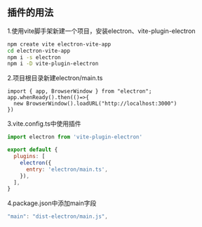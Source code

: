 ## 插件的用法

1.使用vite脚手架新建一个项目，安装electron、vite-plugin-electron

```sh
npm create vite electron-vite-app
cd electron-vite-app
npm i -s electron
npm i -D vite-plugin-electron
```

2.项目根目录新建electron/main.ts

```TS
import { app, BrowserWindow } from "electron";
app.whenReady().then(()=>{
  new BrowserWindow().loadURL("http://localhost:3000")
})
```

3.vite.config.ts中使用插件

```js
import electron from 'vite-plugin-electron'

export default {
  plugins: [
    electron({
      entry: 'electron/main.ts',
    }),
  ],
}
```

4.package.json中添加main字段

```ts
"main": "dist-electron/main.js",
```

